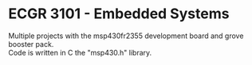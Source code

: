 # ECGR 3101 - Embedded Systems

Multiple projects with the msp430fr2355 development board and grove booster pack.  
Code is written in C the "msp430.h" library.


